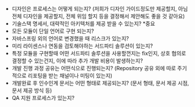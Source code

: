 - 디자인은 프로세스는 어떻게 되는지? (저희가 디자인 가이드정도만 제공할지, 아님 전체 디자인을 제공할지, 전체 위임 할지 등을 결정해서 제안해도 좋을 것 같아요)
- 기술스택 명세서, 대략적인 아키텍처를 제공 받을 수 있는지? \*중요
- 모든 모듈이 단일 언어로 구현 되는지?
- 자바스프링 외의 언어로 변경했을 때 리스크가 있는지?
- 미리 라이센스나 연동을 검토해야하는 서드파티 솔루션이 있는지?
- 특정 모듈을 구현할때 어떤 서드파티 솔루션을 사용할껀지는 fix인지, 상호 협의로 결정할 수 있는건지, 이에 따라 추가 개발 비용이 발생하는지?
- 개발 진행 과정 공유는 어떤식으로 진행되는지? (Repository 공유 외에 따로 주기적으로 리포팅을 받는 채널이나 미팅이 있는지)
- 개발완료 후 인수인계 문서는 어떤 형태로 제공되는지? (문서 형태, 문서 제공 시점, 문서 제공 방식 등)
- QA 지원 프로세스가 있는지?
